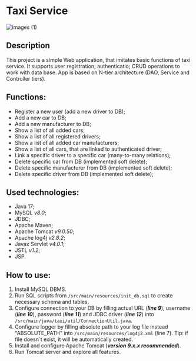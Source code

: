 # Taxi Service 
![images (1)](https://user-images.githubusercontent.com/94574503/161727692-24f3913f-2d2b-45cc-a5a1-8840d3e5e3ab.png)
## Description
This project is a simple Web application, that imitates basic functions of taxi service. It supports user registration; authenticatio; CRUD operations to work with data base. App is based on N-tier architecture (DAO, Service and Controller tiers).
## Functions:
* Register a new user (add a new driver to DB);
* Add a new car to DB;
* Add a new manufacturer to DB;
* Show a list of all added cars;
* Show a list of all registered drivers;
* Show a list of all added car manufacturers;
* Show a list of all cars, that are linked to authenticated driver;
* Link a specific driver to a specific car (many-to-many relations);
* Delete specific car from DB (implemented soft delete);
* Delete specific manufacturer from DB (implemented soft delete);
* Delete specific driver from DB (implemented soft delete);
## Used technologies:
* Java 17;
* MySQL _v8.0_;
* JDBC;
* Apache Maven;
* Apache Tomcat _v9.0.50_;
* Apache log4j _v2.8.2_;
* Javax Servlet _v4.0.1_;
* JSTL _v1.2_;
* JSP.
## How to use:
1) Install MySQL DBMS.
2) Run SQL scripts from `/src/main/resources/init_db.sql` to create necessary schema and tables.
3) Configure connection to your DB by filling actual URL (**_line 9_**), username (**_line 10_**), password (**_line 11_**) and JDBC driver (**_line 12_**) into `/src/main/java/taxi/util/ConnectionUtil.java`.
4) Configure logger by filling absolute path to your log file instead "ABSOLUTE_PATH" into `/src/main/resources/log4j2.xml` (line 7). Tip: if file doesn`t exist, it will be automatically created.
5) Install and configure Apache Tomcat (**_version 9.x.x recommended_**).
6) Run Tomcat server and explore all features.
